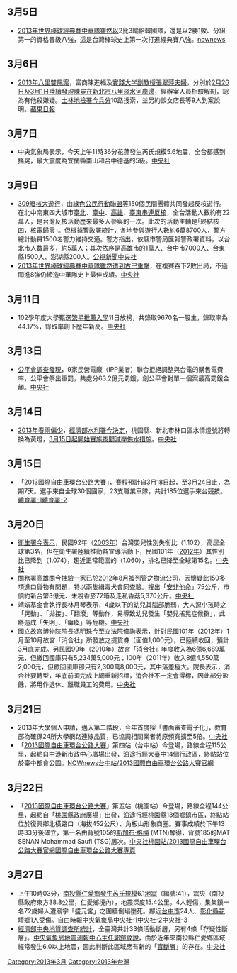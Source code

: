 <noinclude></noinclude>

## 3月5日

  - [2013年](../Page/2013年世界棒球經典賽.md "wikilink")[世界棒球經典賽中華隊雖然以](https://zh.wikipedia.org/wiki/世界棒球經典賽 "wikilink")2比3輸給韓國隊，還是以2勝1敗、分組第一的資格晉級八強，這是台灣棒球史上第一次打進經典賽八強。[nownews](http://www.nownews.com/2013/03/05/341-2909944.htm)

## 3月6日

  - [2013年八里雙屍案](https://zh.wikipedia.org/wiki/2013年八里雙屍案 "wikilink")，富商陳進福及[實踐大学副教授張翠萍夫婦](https://zh.wikipedia.org/wiki/實踐大学 "wikilink")，分別於[2月26日及](../Page/2月26日.md "wikilink")[3月1日陸續發現陳屍在](../Page/3月1日.md "wikilink")[新北市八里](https://zh.wikipedia.org/wiki/新北市 "wikilink")[淡水河岸邊](../Page/淡水河.md "wikilink")，經辦案人員相驗解剖，認為有他殺嫌疑。[士林地檢署今兵分](https://zh.wikipedia.org/wiki/臺灣士林地方法院檢察署 "wikilink")10路搜索，並另約談女店長等9人到案說明。[蘋果日報](http://www.appledaily.com.tw/realtimenews/article/local/20130306/169117/%E6%B7%A1%E6%B0%B4%E6%B2%B3%E9%9B%99%E5%B1%8D%E5%91%BD%E6%A1%88%E3%80%80%E6%AA%A2%E8%AD%A6%E7%B4%84%E8%AB%879%E4%BA%BA)

## 3月7日

  - 中央氣象局表示，今天上午11時36分花蓮發生芮氏規模5.6地震，全台都感到搖晃，最大震度為宜蘭縣南山和台中德基的5級。[中央社](http://www.cna.com.tw/News/FirstNews/201303070025-1.aspx)

## 3月9日

  - [309廢核大遊行](https://zh.wikipedia.org/wiki/309廢核大遊行 "wikilink")，由[綠色公民行動聯盟等](../Page/綠色公民行動聯盟.md "wikilink")150個民間團體共同發起反核遊行。在北中南東四大城市[臺北](../Page/臺北市.md "wikilink")、[臺中](https://zh.wikipedia.org/wiki/臺中市 "wikilink")、[高雄](../Page/高雄市.md "wikilink")、[臺東串連反核](../Page/臺東市.md "wikilink")，全台活動人數約有22萬人，是台灣反核活動歷來最多人參與的一次。此次的活動主軸是｢終結核四，核電歸零｣。但根據警政署統計，各地參與遊行人數約6萬8700人，警方總計動員1500名警力維持交通。警方指出，依縣市警局匯報警政署資料，以台北市人數最多，約5萬人；其次依序是高雄市的1萬人、台中市7000人、台東縣1500人、澎湖縣200人。[公視新聞](http://pnn.pts.org.tw/main/?p=54448)[中央社](http://www.cna.com.tw/News/FirstNews/201303090060-1.aspx)
  - [2013年](../Page/2013年世界棒球經典賽.md "wikilink")[世界棒球經典賽中華隊雖然遭到古巴重擊](https://zh.wikipedia.org/wiki/世界棒球經典賽 "wikilink")，在複賽吞下2敗出局，不過闖進8強仍締造中華隊史上最佳成績。[中央社](http://www.cna.com.tw/Topic/popular/3584-1/201303100015-1.aspx)

## 3月11日

  - 102學年度大學甄選[繁星推薦入學](../Page/繁星推薦.md "wikilink")11日放榜，共錄取9670名一般生，錄取率為44.17%，錄取率創下歷年新高。[中央社](http://www.cna.com.tw/Topic/Popular/3588-1.aspx)

## 3月13日

  - [公平會調查發現](https://zh.wikipedia.org/wiki/中華民國公平交易委員會 "wikilink")，9家民營電廠（IPP業者）聯合拒絕調整與台電的購售電費率，公平會祭出重罰，共處分63.2億元罰鍰，創公平會對單一個案最高罰鍰金額。[中央社](http://www.cna.com.tw/Topic/Popular/3591-1.aspx)

## 3月14日

  - [2013年春雨偏少](../Page/2013年.md "wikilink")，[經濟部水利署今決定](https://zh.wikipedia.org/wiki/經濟部 "wikilink")，桃園縣、新北市林口區水情燈號將轉換為黃燈，[3月15日起開始實施夜間減壓供水措施](../Page/3月15日.md "wikilink")。[中央社](http://www.cna.com.tw/Topic/Popular/3593-1.aspx)

## 3月15日

  - 「[2013國際自由車環台公路大賽](https://zh.wikipedia.org/wiki/2013國際自由車環台公路大賽 "wikilink")」，賽程預計自[3月18日起](../Page/3月18日.md "wikilink")，至[3月24日止](../Page/3月24日.md "wikilink")，為期7天。選手來自全球30個國家，23支職業車隊，共計185位選手來台競技。[體育署-1](http://www.edu.tw/pages/detail.aspx?Node=1088&Page=18530&wid=d5f7055e-a9e5-4311-9d7f-6831202fa970&Index=1)[體育署-2](http://www.edu.tw/FileUpload/1088-18530/Documents/\(附件\)2013環台賽新聞稿附件-賽事日程表.pdf)

## 3月20日

  - [衛生署今表示](https://zh.wikipedia.org/wiki/衛生署 "wikilink")，民國92年（[2003年](../Page/2003年.md "wikilink")）台灣嬰兒性別失衡比（1.102），高居全球第3名，但在衛生署陸續推動各宣導活動下，民國101年（[2012年](../Page/2012年.md "wikilink")）其性別比已降到（1.074），趨近正常範圍的（1.060），排名已降至全球第15名。[中央社](http://www.cna.com.tw/News/FirstNews/201303200047-1.aspx)
  - [關務署高雄關今抽驗一家已於](https://zh.wikipedia.org/wiki/關務署 "wikilink")[2012年](../Page/2012年.md "wikilink")8月被列管之物流公司，因懷疑此150多項進口貨物有問題，特以兩隻緝毒犬會同查驗。搜出「[安非他命](https://zh.wikipedia.org/wiki/安非他命 "wikilink")」75公斤，市價約新台幣3億元、未稅香菸72箱及走私香菇5,370公斤。[中央社](http://www.cna.com.tw/News/aSOC/201303200247-1.aspx)
  - 靖娟基金會執行長林月琴表示，4歲以下的幼兒其腦部脆弱，大人逗小孩時之「晃動」、「拋接」、「翻滾」等動作，易導致幼兒發生「嬰兒搖晃症候群」，此將造成「失明」、「癱瘓」等危機。[中央社](http://www.cna.com.tw/News/aHEL/201303200081-1.aspx)
  - [國立故宮博物院院長馮明珠今至立法院備詢表示](https://zh.wikipedia.org/wiki/國立故宮博物院 "wikilink")，針對民國101年（2012年）1月至10月故宮「消合社」所發放之提貨券（面值1,000元），已陸續收回，預計3月底完成。另民國99年（2010年）故宮「消合社」年度收入為6億6,689萬元，但繳回國庫只有5,234萬5,000元；100年（2011年）收入8億4,550萬2,000元，但繳回國庫卻只有2,300萬8,000元，其中落差極大。院長表示，消合社要轉型，年底前須完成上網重新招標，消合社不一定會得標，因此部分盈餘，將用作退休、離職員工的費用。[中央社](http://www.cna.com.tw/News/aEDU/201303200182-1.aspx)

## 3月21日

  - 2013年大學個人申請，邁入第二階段，今年首度採「書面審查電子化」，教育部為確保24所大學網路連線品質，已協調相關業者將原頻寬擴至5倍。[中央社](http://www.cna.com.tw/News/aEDU/201303210084-1.aspx)
  - 「[2013國際自由車環台公路大賽](https://zh.wikipedia.org/wiki/2013國際自由車環台公路大賽 "wikilink")」第四站（台中站）今登場，路線全程115公里，起點自中港新市政中心廣場出發，沿途行經大臺中14個行政區，終點站位於臺中都會公園。[NOWnews](http://www.nownews.com/2013/03/21/11689-2916764.htm)[台中站/2013國際自由車環台公路大賽官網](https://web.archive.org/web/20130302130736/http://www.tourdetaiwan.org.tw/stage/4th-stage-taichung-city/)

## 3月22日

  - 「[2013國際自由車環台公路大賽](https://zh.wikipedia.org/wiki/2013國際自由車環台公路大賽 "wikilink")」第五站（桃園站）今登場，路線全程144公里，起點自「[桃園縣政府廣場](https://zh.wikipedia.org/wiki/桃園市 "wikilink")」出發，沿途行經桃園縣13個鄉鎮市區，終點站位於復興鄉北橫路口（海拔452公尺）、角板山形象商圈。賽事成績於下午13時33分後確立，第一名由背號105的[斯加布·格梅](../Page/斯加布·格梅.md "wikilink")
    (MTN)奪得，背號185的MAT SENAN Mohammad Saufi
    (TSG)居次。[中央社](http://www.cna.com.tw/News/aSaM/201303220080-1.aspx)[桃園站/2013國際自由車環台公路大賽官網](https://web.archive.org/web/20130302130754/http://www.tourdetaiwan.org.tw/stage/5th-stage-taoyua-city/)[國際自由車環台公路大賽專頁](https://www.facebook.com/pages/%E5%9C%8B%E9%9A%9B%E8%87%AA%E7%94%B1%E8%BB%8A%E7%92%B0%E5%8F%B0%E5%85%AC%E8%B7%AF%E5%A4%A7%E8%B3%BD/122239464553708)

## 3月27日

  - 上午10時03分，[南投縣](../Page/南投縣.md "wikilink")[仁愛鄉發生芮氏規模](https://zh.wikipedia.org/wiki/仁愛鄉 "wikilink")6.1[地震](../Page/2013年3月南投地震.md "wikilink")（編號:41），震央（南投縣政府東方38.8公里，仁愛鄉境內），地震深度15.4公里。4人輕傷，集集鎮一名72歲婦人遭廟宇「盛元宮」之圍牆倒塌壓死。鄰近[台中市](https://zh.wikipedia.org/wiki/台中市 "wikilink")24人、[彰化縣](https://zh.wikipedia.org/wiki/彰化縣 "wikilink")[花壇鄉](https://zh.wikipedia.org/wiki/花壇鄉 "wikilink")1人受傷。[自由時報](https://web.archive.org/web/20130330235805/http://iservice.libertytimes.com.tw/liveNews/news.php?no=783830&type=%E7%94%9F%E6%B4%BB&Slots=Live)[中央氣象局](https://web.archive.org/web/20130330061407/http://www.cwb.gov.tw/V7/earthquake/Data/quake/EC0327100361041.htm)[中央社-1](https://archive.is/20130418203801/http://www.cna.com.tw/Views/Page/Search/hyDetailws.aspx?qid=201303270178&q=%E5%9C%B0%E9%9C%87)[中央社-2](https://archive.is/20130419223301/http://www.cna.com.tw/Views/Page/Search/hyDetailws.aspx?qid=201303270165&q=%E5%9C%B0%E9%9C%87)[中央社-3](https://archive.is/20130419020239/http://www.cna.com.tw/Views/Page/Search/hyDetailws.aspx?qid=201303270202&q=%E5%9C%B0%E9%9C%87)
  - [經濟部](https://zh.wikipedia.org/wiki/經濟部 "wikilink")[中央地質調查所統計](https://zh.wikipedia.org/wiki/中央地質調查所 "wikilink")，全臺灣共計33條活動斷層，另有4條「存疑性斷層」。[中央氣象局](https://zh.wikipedia.org/wiki/中央氣象局 "wikilink")[地震測報中心主任郭鎧紋說](https://zh.wikipedia.org/wiki/地震測報中心 "wikilink")，由於近年來南投縣仁愛鄉區域經常發生6.0以上地震，因此判斷此區域應有新的「[盲斷層](../Page/台灣斷層.md "wikilink")」的存在。[中央社](https://archive.is/20130419184705/http://www.cna.com.tw/Views/Page/Search/hyDetailws.aspx?qid=201303270183&q=%E5%9C%B0%E9%9C%87)

[Category:2013年3月](https://zh.wikipedia.org/wiki/Category:2013年3月 "wikilink")
[Category:2013年台灣](https://zh.wikipedia.org/wiki/Category:2013年台灣 "wikilink")